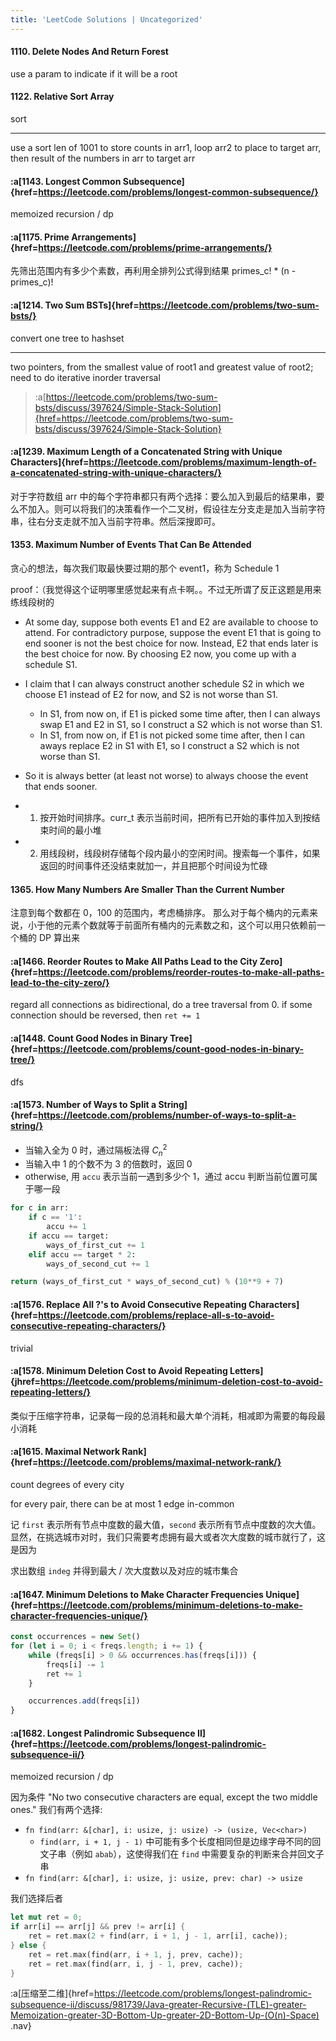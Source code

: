 ```yaml
---
title: 'LeetCode Solutions | Uncategorized'
---
```



#### 1110. Delete Nodes And Return Forest

use a param to indicate if it will be a root

#### 1122. Relative Sort Array

sort

---

use a sort len of 1001 to store counts in arr1, loop arr2 to place to target arr, then result of the numbers in arr to target arr

#### :a[1143. Longest Common Subsequence]{href=https://leetcode.com/problems/longest-common-subsequence/}

memoized recursion / dp

#### :a[1175. Prime Arrangements]{href=https://leetcode.com/problems/prime-arrangements/}

先筛出范围内有多少个素数，再利用全排列公式得到结果 primes_c! * (n - primes_c)!

#### :a[1214. Two Sum BSTs]{href=https://leetcode.com/problems/two-sum-bsts/}

convert one tree to hashset

---

two pointers, from the smallest value of root1 and greatest value of root2; need to do iterative inorder traversal

> :a[https://leetcode.com/problems/two-sum-bsts/discuss/397624/Simple-Stack-Solution]{href=https://leetcode.com/problems/two-sum-bsts/discuss/397624/Simple-Stack-Solution}

#### :a[1239. Maximum Length of a Concatenated String with Unique Characters]{href=https://leetcode.com/problems/maximum-length-of-a-concatenated-string-with-unique-characters/}

对于字符数组 arr 中的每个字符串都只有两个选择：要么加入到最后的结果串，要么不加入。则可以将我们的决策看作一个二叉树，假设往左分支走是加入当前字符串，往右分支走就不加入当前字符串。然后深搜即可。


#### 1353. Maximum Number of Events That Can Be Attended

贪心的想法，每次我们取最快要过期的那个 event1，称为 Schedule 1

proof：（我觉得这个证明哪里感觉起来有点卡啊。。不过无所谓了反正这题是用来练线段树的

-   At some day, suppose both events E1 and E2 are available to choose to attend. For contradictory purpose, suppose the event E1 that is going to end sooner is not the best choice for now. Instead, E2 that ends later is the best choice for now. By choosing E2 now, you come up with a schedule S1.
-   I claim that I can always construct another schedule S2 in which we choose E1 instead of E2 for now, and S2 is not worse than S1.

    -   In S1, from now on, if E1 is picked some time after, then I can always swap E1 and E2 in S1, so I construct a S2 which is not worse than S1.
    -   In S1, from now on, if E1 is not picked some time after, then I can aways replace E2 in S1 with E1, so I construct a S2 which is not worse than S1.

-   So it is always better (at least not worse) to always choose the event that ends sooner.

-   1. 按开始时间排序。curr_t 表示当前时间，把所有已开始的事件加入到按结束时间的最小堆
-   2. 用线段树，线段树存储每个段内最小的空闲时间。搜索每一个事件，如果返回的时间事件还没结束就加一，并且把那个时间设为忙碌

#### 1365. How Many Numbers Are Smaller Than the Current Number

注意到每个数都在 0，100 的范围内，考虑桶排序。
那么对于每个桶内的元素来说，小于他的元素个数就等于前面所有桶内的元素数之和，这个可以用只依赖前一个桶的 DP 算出来

#### :a[1466. Reorder Routes to Make All Paths Lead to the City Zero]{href=https://leetcode.com/problems/reorder-routes-to-make-all-paths-lead-to-the-city-zero/}

regard all connections as bidirectional, do a tree traversal from 0. if some connection should be reversed, then `ret += 1`


#### :a[1448. Count Good Nodes in Binary Tree]{href=https://leetcode.com/problems/count-good-nodes-in-binary-tree/}

dfs

#### :a[1573. Number of Ways to Split a String]{href=https://leetcode.com/problems/number-of-ways-to-split-a-string/}

- 当输入全为 0 时，通过隔板法得 $C_n^2$
- 当输入中 1 的个数不为 3 的倍数时，返回 0 
- otherwise, 用 `accu` 表示当前一遇到多少个 1，通过 accu 判断当前位置可属于哪一段

```python
for c in arr:
    if c == '1':
        accu += 1
    if accu == target:
        ways_of_first_cut += 1
    elif accu == target * 2:
        ways_of_second_cut += 1

return (ways_of_first_cut * ways_of_second_cut) % (10**9 + 7)
```

#### :a[1576. Replace All ?'s to Avoid Consecutive Repeating Characters]{href=https://leetcode.com/problems/replace-all-s-to-avoid-consecutive-repeating-characters/}

trivial

#### :a[1578. Minimum Deletion Cost to Avoid Repeating Letters]{jhref=https://leetcode.com/problems/minimum-deletion-cost-to-avoid-repeating-letters/}

类似于压缩字符串，记录每一段的总消耗和最大单个消耗，相减即为需要的每段最小消耗

#### :a[1615. Maximal Network Rank]{href=https://leetcode.com/problems/maximal-network-rank/}

count degrees of every city

for every pair, there can be at most 1 edge in-common

记 `first` 表示所有节点中度数的最大值，`second` 表示所有节点中度数的次大值。显然，在挑选城市对时，我们只需要考虑拥有最大或者次大度数的城市就行了，这是因为

求出数组 `indeg` 并得到最大 / 次大度数以及对应的城市集合


#### :a[1647. Minimum Deletions to Make Character Frequencies Unique]{href=https://leetcode.com/problems/minimum-deletions-to-make-character-frequencies-unique/}

```typescript
const occurrences = new Set()
for (let i = 0; i < freqs.length; i += 1) {
    while (freqs[i] > 0 && occurrences.has(freqs[i])) {
        freqs[i] -= 1
        ret += 1
    }

    occurrences.add(freqs[i])
}
```

#### :a[1682. Longest Palindromic Subsequence II]{href=https://leetcode.com/problems/longest-palindromic-subsequence-ii/}

memoized recursion / dp 

因为条件 "No two consecutive characters are equal, except the two middle ones." 我们有两个选择: 

- `fn find(arr: &[char], i: usize, j: usize) -> (usize, Vec<char>)`
    - `find(arr, i + 1, j - 1)` 中可能有多个长度相同但是边缘字母不同的回文子串（例如 `abab`），这使得我们在 `find` 中需要复杂的判断来合并回文子串
- `fn find(arr: &[char], i: usize, j: usize, prev: char) -> usize`

我们选择后者

```rust
let mut ret = 0;
if arr[i] == arr[j] && prev != arr[i] {
    ret = ret.max(2 + find(arr, i + 1, j - 1, arr[i], cache));
} else {
    ret = ret.max(find(arr, i + 1, j, prev, cache));
    ret = ret.max(find(arr, i, j - 1, prev, cache));
}
```

:a[压缩至二维]{href=https://leetcode.com/problems/longest-palindromic-subsequence-ii/discuss/981739/Java-greater-Recursive-(TLE)-greater-Memoization-greater-3D-Bottom-Up-greater-2D-Bottom-Up-(O(n)-Space) .nav}